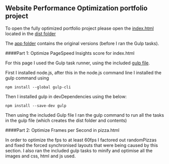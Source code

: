 ## Website Performance Optimization portfolio project

To open the fully optimized portfolio project please open the [index.html](dist/index.html) located in the [dist folder](/dist/)

The [app folder](/app/) contains the original versions (before I ran the Gulp tasks).


####Part 1: Optimize PageSpeed Insights score for index.html

For this page I used the Gulp task runner, using the included [gulp file](gulpfile.babel).

First I installed node.js,
after this in the node.js command line I installed the gulp command using

```npm install --global gulp-cli```

Then I installed gulp in devDependencies using the below: 

```npm install --save-dev gulp```

Then using the included Gulp file I ran the gulp command to run all the tasks in the gulp file (which creates the dist folder and contents)

####Part 2: Optimize Frames per Second in pizza.html

In order to optimize the fps to at least 60fps I factored out randomPizzas and fixed the forced synchronised layouts that were being caused by this section. I also ran the included gulp tasks to minify and optimise all the images and css, html and js used.

